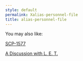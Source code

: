 ```yaml
---
style: default
permalink: Xalias-personnel-file
title: alias-personnel-file
---
```

You may also like:

[SCP-1577](http://scp-wiki.net/scp-1577)

[A Discussion with L. E. T.](http://scp-wiki.net/a-discussion-with-l-e-t)
